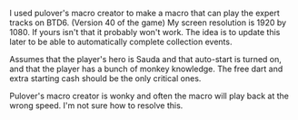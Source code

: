 I used pulover's macro creator to make a macro that can play the expert tracks on BTD6. (Version 40 of the game)
My screen resolution is 1920 by 1080. If yours isn't that it probably won't work. 
The idea is to update this later to be able to automatically complete collection events. 

Assumes that the player's hero is Sauda and that auto-start is turned on, and that the player has a bunch of monkey knowledge. The free dart and extra starting cash should be the only critical ones.

Pulover's macro creator is wonky and often the macro will play back at the wrong speed. I'm not sure how to resolve this.